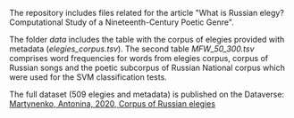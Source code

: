 The repository includes files related for the article "What is Russian elegy? Computational Study of a Nineteenth-Century Poetic Genre".

The folder *data* includes the table with the corpus of elegies provided with metadata (*elegies_corpus.tsv*). The second table *MFW_50_300.tsv* comprises word frequencies for words from elegies corpus, corpus of Russian songs and the poetic subcorpus of Russian National corpus which were used for the SVM classification tests.

The full dataset (509 elegies and metadata) is published on the Dataverse: [Martynenko, Antonina, 2020, Corpus of Russian elegies](https://doi.org/10.31860/openlit-2019.11-C001)
